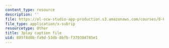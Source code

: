 ```yaml
---
content_type: resource
description: ''
file: https://ol-ocw-studio-app-production.s3.amazonaws.com/courses/8-01sc-classical-mechanics-fall-2016/805f8d0bfa9d53db8bfbf37930d785e1_ykwNGB9kuaA.vtt
file_type: application/x-subrip
resourcetype: Other
title: 3play caption file
uid: 805f8d0b-fa9d-53db-8bfb-f37930d785e1
---
```

